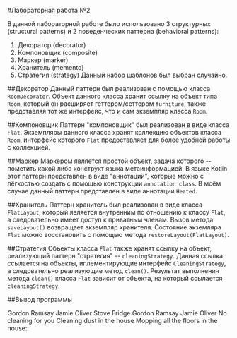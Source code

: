 #Лабораторная работа №2

В данной лабораторной работе было использовано 3 структурных (structural patterns) и 2 поведенческих паттерна (behavioral patterns):
1. Декоратор (decorator)
2. Компоновщик (composite)
3. Маркер (marker)
4. Хранитель (memento)
5. Стратегия (strategy)
Данный набор шаблонов был выбран случайно.

##Декоратор
Данный паттерн был реализован с помощью класса `RoomDecorator`. Объект данного класса хранит ссылку на объект типа `Room`, который он расширяет геттером/сеттером `furniture`, также представляя тот же интерфейс, что и сам экземпляр класса `Room`.

##Компоновщик
Паттерн "компоновщик" был реализован в виде класса `Flat`. Экземпляры данного класса хранят коллекцию объектов класса `Room`, интерфейс которого `Flat` предоставляет для более удобной работы с коллекцией.

##Маркер
Маркером является простой объект, задача которого -- пометить какой либо конструкт языка метаинформацией. В языке Kotlin этот паттерн представлен в виде "аннотаций", которые можно с лёгкостью создать с помощью конструкции `annotation class`. В моём случае данный паттерн представлен в виде аннотации `Heated`.

##Хранитель
Паттерн хранитель был реализован в виде класса `FlatLayout`, который является внутренним по отношению к классу `Flat`, а следовательно имеет доступ к приватным членам. Вызов метода `saveLayout()` возвращает экземпляр хранителя. Состояние экземляра `Flat` можно восстановить с помощью метода `restoreLayout(FlatLayout)`.

##Стратегия
Объекты класса `Flat` также хранят ссылку на объект, реализующий паттерн "стратегия" -- `cleaningStrategy`. Данная ссылка ссылается на объекты, иплементирующие интерфейс `CleaningStrategy`, а следовательно реализующие метод `clean()`. Результат выполнения метода `clean()` класса `Flat` зависит от объекта, на который ссылается `cleaningStrategy`.

##Вывод программы 

Gordon Ramsay Jamie Oliver 
Stove Fridge 
Gordon Ramsay Jamie Oliver 
No cleaning for you
Cleaning dust in the house
Mopping all the floors in the house::
